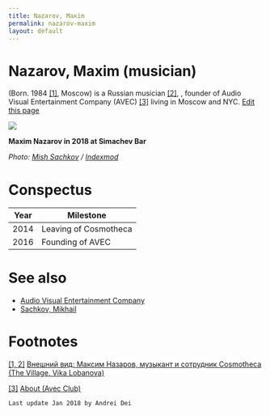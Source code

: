 ```yaml
---
title: Nazarov, Maxim
permalink: nazarov-maxim
layout: default
---
```




# Nazarov, Maxim (musician)


(Born. 1984 <span id="a1">[\[1\]](#f1)</span>, Moscow) is a Russian musician <span id="a1">[\[2\]](#f1)</span>, , founder of Audio Visual Entertainment Company (AVEC) <span id="a3">[\[3\]](#f3)</span> living in Moscow and NYC. [Edit this page](http://prose.io/#indexmod/encyclopedia/edit/master/nazarov-maxim-musician.md.md)

![](/encyclopedia/images/image-name.jpg)

**Maxim Nazarov in 2018 at Simachev Bar**

*Photo: [Mish Sachkov](sachkov-mikhail) / [Indexmod](index)*

# Conspectus

|Year|Milestone|
|----|-----|
|2014|Leaving of Cosmotheca|
|2016|Founding of AVEC|


# See also

+ [Audio Visual Entertainment Company ](audio-visual-entertainment-company)
+ [Sachkov, Mikhail](sachkov-mikhail)


# Footnotes

[[1, 2]](#a1) <span id="f1"></span> [Внешний вид: Максим Назаров, музыкант и сотрудник Cosmotheca (The Village, Vika Lobanova)](http://www.the-village.ru/village/service-shopping/on-the-street/128509-vneshniy-vid-moskva-maksim-nazarov-muzykant-i-sotrudnik-cosmotheca)

[[3]](#a3) <span id="f3"></span> [About (Avec Club)](http://avec.club/avec---about.html)

`Last update Jan 2018 by Andrei Dei`

